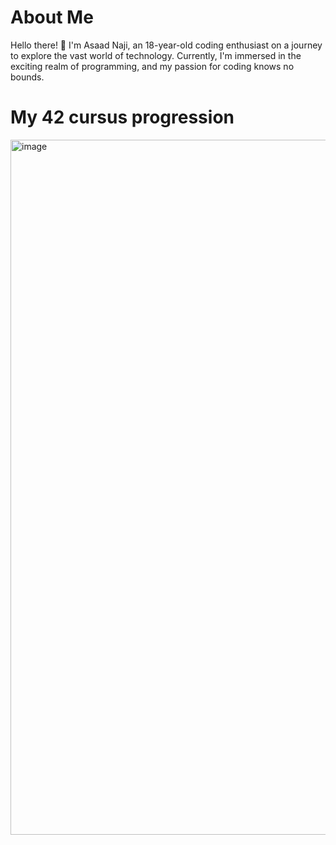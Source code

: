 # About Me

Hello there! 👋 I'm Asaad Naji, an 18-year-old coding enthusiast on a journey to explore the vast world of technology. Currently, I'm immersed in the exciting realm of programming, and my passion for coding knows no bounds.

# My 42 cursus progression 

<img width="1112" alt="image" src="https://github.com/totallyrad1/totallyrad1/assets/67210558/8662ffe1-0701-4e64-872a-93f5bb318b1c">

